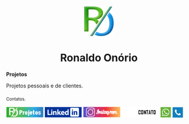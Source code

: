 <p align="center">
  <a href="https://roondoss.github.io/projetos/home/">
    <img src="../assets/logo.png" alt="Ronaldo Onorio" width="80" height="80">
  </a>
  <h1 align="center">Ronaldo Onório</h1>
</p>

<strong>Projetos</strong>
<p>Projetos pessoais e de clientes.</p>

<sub> Contatos.
</sub>

<div>
<a href="https://roondoss.github.io/projetos/home/" target="_blank"><img src="https://github.com/roondoss/projetos/blob/main/assets/imgReadme/projetos.png?raw=true" target="_blank"></a>
  <a href="https://www.linkedin.com/in/ronaldoonorio" target="_blank"><img src="https://github.com/roondoss/projetos/blob/main/assets/imgReadme/linkedin.png?raw=true" target="_blank"></a> 
  <a href="https://www.instagram.com/ronaldo_onorio/" target="_blank"><img src="https://github.com/roondoss/projetos/blob/main/assets/imgReadme/instagram.png?raw=true" target="_blank"></a>
  <a href="#" target="_blank"><img src="https://github.com/roondoss/projetos/blob/main/assets/imgReadme/meLiga.png?raw=true" target="_blank"></a>
  <a href="https://wa.me/5567998763544?text=GitHub%20--%20Olá%20como esta%20tudo%20bem?" target="_blank"><img src="https://github.com/roondoss/projetos/blob/main/assets/imgReadme/zap.png?raw=true" target="_blank"></a>
  <a href="https://roondoss.my3cx.com.br:5001/LiveChat938942" target="_blank"><img src="https://github.com/roondoss/projetos/blob/main/assets/imgReadme/3cx.png?raw=true" target="_blank"></a>
</div>